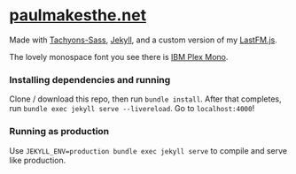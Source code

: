 # [paulmakesthe.net](https://paulmakesthe.net/)
Made with [Tachyons-Sass](https://github.com/tachyons-css/tachyons-sass), [Jekyll](https://jekyllrb.com), and a custom version of my [LastFM.js](https://github.com/pschfr/LastFM.js).

The lovely monospace font you see there is [IBM Plex Mono](https://fonts.google.com/specimen/IBM+Plex+Mono).

### Installing dependencies and running
Clone / download this repo, then run `bundle install`. After that completes, run `bundle exec jekyll serve --livereload`. Go to `localhost:4000`!

### Running as production
Use `JEKYLL_ENV=production bundle exec jekyll serve` to compile and serve like production.
